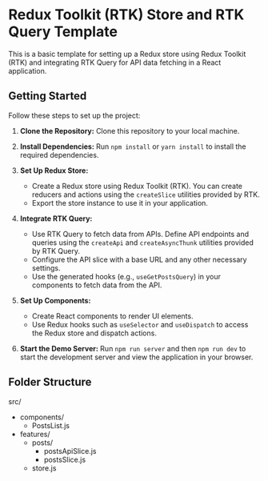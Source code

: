 # Redux Toolkit (RTK) Store and RTK Query Template

This is a basic template for setting up a Redux store using Redux Toolkit (RTK) and integrating RTK Query for API data fetching in a React application.

## Getting Started

Follow these steps to set up the project:

1. **Clone the Repository:** Clone this repository to your local machine.

2. **Install Dependencies:** Run `npm install` or `yarn install` to install the required dependencies.

3. **Set Up Redux Store:**
   - Create a Redux store using Redux Toolkit (RTK). You can create reducers and actions using the `createSlice` utilities provided by RTK.
   - Export the store instance to use it in your application.

4. **Integrate RTK Query:**
   - Use RTK Query to fetch data from APIs. Define API endpoints and queries using the `createApi` and `createAsyncThunk` utilities provided by RTK Query.
   - Configure the API slice with a base URL and any other necessary settings.
   - Use the generated hooks (e.g., `useGetPostsQuery`) in your components to fetch data from the API.

5. **Set Up Components:**
   - Create React components to render UI elements.
   - Use Redux hooks such as `useSelector` and `useDispatch` to access the Redux store and dispatch actions.

6. **Start the Demo Server:** Run `npm run server` and then `npm run dev` to start the development server and view the application in your browser.

## Folder Structure

src/

- components/
   - PostsList.js
- features/
   - posts/
      - postsApiSlice.js
      - postsSlice.js
   - store.js



